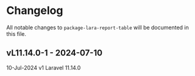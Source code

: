 # Changelog

All notable changes to `package-lara-report-table` will be documented in this file.

## vL11.14.0-1 - 2024-07-10

10-Jul-2024 v1
Laravel 11.14.0
